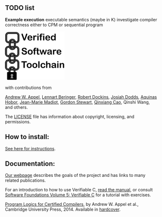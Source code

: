 ## TODO list
**Example execution**
executable semantics (maybe in K)
investigate compiler correctness either to CPM or sequential program


![Verified Software Toolchain](chain.jpg)

with contributions from

[Andrew W. Appel](http://www.cs.princeton.edu/~appel/),
[Lennart Beringer](http://www.cs.princeton.edu/~eberinge/),
[Robert Dockins](http://rwd.rdockins.name/),
[Josiah Dodds](http://www.cs.princeton.edu/~jdodds/),
[Aquinas Hobor](http://www.comp.nus.edu.sg/~hobor/),
[Jean-Marie Madiot](https://madiot.fr/),
[Gordon Stewart](http://www.cs.princeton.edu/~jsseven/),
[Qinxiang Cao](http://jhc.sjtu.edu.cn/people/members/faculty/qinxiang-cao.html),
Qinshi Wang,
and others.

The [LICENSE](LICENSE) file has information about copyright, licensing, and permissions.

## How to install:

[See here for instructions](./ivst.md).

## Documentation:

[Our webpage](https://vst.cs.princeton.edu) describes the goals of the project
and has links to many related publications.

For an introduction to how to use Verifiable C,
[read the manual](doc/VC.pdf),
or consult [Software Foundations Volume 5: Verifiable C](https://softwarefoundations.cis.upenn.edu/vc-current/index.html)
for a tutorial with exercises.

[Program Logics for Certified Compilers](https://www.cs.princeton.edu/~appel/papers/plcc.pdf), by Andrew W. Appel et al.,
Cambridge University Press, 2014.
Available in [hardcover](https://www.barnesandnoble.com/w/program-logics-for-certified-compilers-andrew-w-appel/1126363773).




